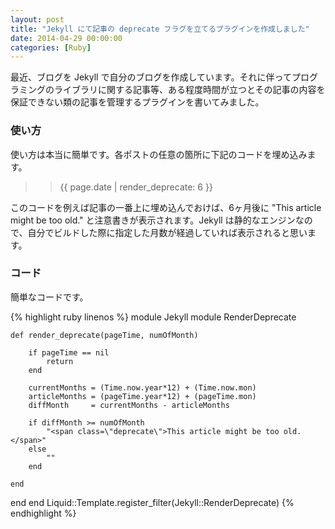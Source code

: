 ```yaml
---
layout: post
title: "Jekyll にて記事の deprecate フラグを立てるプラグインを作成しました"
date: 2014-04-29 00:00:00
categories: [Ruby]
---
```


最近、ブログを Jekyll で自分のブログを作成しています。それに伴ってプログラミングのライブラリに関する記事等、ある程度時間が立つとその記事の内容を保証できない類の記事を管理するプラグインを書いてみました。

### 使い方

使い方は本当に簡単です。各ポストの任意の箇所に下記のコードを埋め込みます。

>> \{\{ page.date | render_deprecate: 6 \}\}

このコードを例えば記事の一番上に埋め込んでおけば、6ヶ月後に "This article might be too old." と注意書きが表示されます。Jekyll は静的なエンジンなので、自分でビルドした際に指定した月数が経過していれば表示されると思います。

### コード

簡単なコードです。

{% highlight ruby linenos %}
module Jekyll
	module RenderDeprecate
 
  	def render_deprecate(pageTime, numOfMonth)
    
	   	if pageTime == nil
		    return
	   	end
	 
	   	currentMonths = (Time.now.year*12) + (Time.now.mon)
	   	articleMonths = (pageTime.year*12) + (pageTime.mon)   
	   	diffMonth     = currentMonths - articleMonths
	    
	   	if diffMonth >= numOfMonth
		    "<span class=\"deprecate\">This article might be too old.</span>"
	   	else
		    ""
	   	end
 
  	end
   
 end
end
Liquid::Template.register_filter(Jekyll::RenderDeprecate)
{% endhighlight %}
